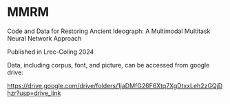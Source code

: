 # MMRM
Code and Data for Restoring Ancient Ideograph: A Multimodal Multitask Neural Network Approach

Published in Lrec-Coling 2024

Data, including corpus, font, and picture, can be accessed from google drive:

https://drive.google.com/drive/folders/1jaDMfG26F6Xtq7XgDtxxLeh2zGQjDhzr?usp=drive_link
